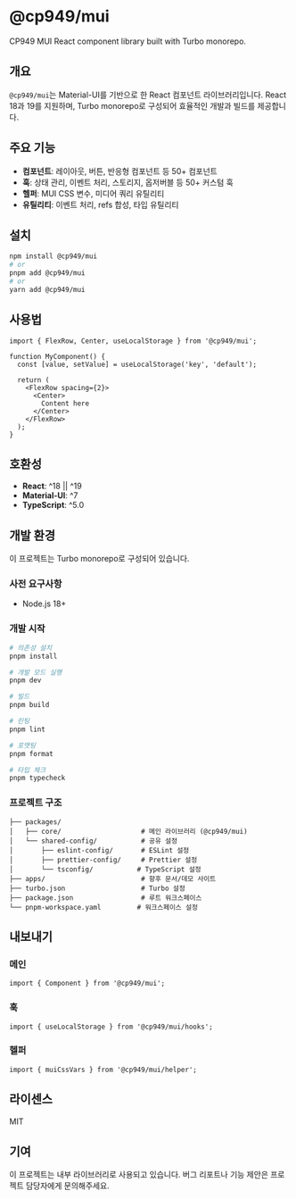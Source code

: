 # @cp949/mui

CP949 MUI React component library built with Turbo monorepo.

## 개요

`@cp949/mui`는 Material-UI를 기반으로 한 React 컴포넌트 라이브러리입니다. React 18과 19를 지원하며, Turbo monorepo로 구성되어 효율적인 개발과 빌드를 제공합니다.

## 주요 기능

- **컴포넌트**: 레이아웃, 버튼, 반응형 컴포넌트 등 50+ 컴포넌트
- **훅**: 상태 관리, 이벤트 처리, 스토리지, 옵저버블 등 50+ 커스텀 훅
- **헬퍼**: MUI CSS 변수, 미디어 쿼리 유틸리티
- **유틸리티**: 이벤트 처리, refs 합성, 타입 유틸리티

## 설치

```bash
npm install @cp949/mui
# or
pnpm add @cp949/mui
# or
yarn add @cp949/mui
```

## 사용법

```tsx
import { FlexRow, Center, useLocalStorage } from '@cp949/mui';

function MyComponent() {
  const [value, setValue] = useLocalStorage('key', 'default');

  return (
    <FlexRow spacing={2}>
      <Center>
        Content here
      </Center>
    </FlexRow>
  );
}
```

## 호환성

- **React**: ^18 || ^19
- **Material-UI**: ^7
- **TypeScript**: ^5.0

## 개발 환경

이 프로젝트는 Turbo monorepo로 구성되어 있습니다.

### 사전 요구사항

- Node.js 18+

### 개발 시작

```bash
# 의존성 설치
pnpm install

# 개발 모드 실행
pnpm dev

# 빌드
pnpm build

# 린팅
pnpm lint

# 포맷팅
pnpm format

# 타입 체크
pnpm typecheck
```

### 프로젝트 구조

```
├── packages/
│   ├── core/                    # 메인 라이브러리 (@cp949/mui)
│   └── shared-config/           # 공유 설정
│       ├── eslint-config/       # ESLint 설정
│       ├── prettier-config/     # Prettier 설정
│       └── tsconfig/           # TypeScript 설정
├── apps/                        # 향후 문서/데모 사이트
├── turbo.json                   # Turbo 설정
├── package.json                 # 루트 워크스페이스
└── pnpm-workspace.yaml         # 워크스페이스 설정
```

## 내보내기

### 메인
```tsx
import { Component } from '@cp949/mui';
```

### 훅
```tsx
import { useLocalStorage } from '@cp949/mui/hooks';
```

### 헬퍼
```tsx
import { muiCssVars } from '@cp949/mui/helper';
```

## 라이센스

MIT

## 기여

이 프로젝트는 내부 라이브러리로 사용되고 있습니다. 버그 리포트나 기능 제안은 프로젝트 담당자에게 문의해주세요.

